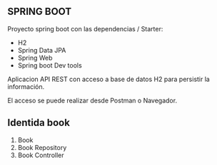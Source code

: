 ## SPRING BOOT

Proyecto spring boot con las dependencias / Starter: 

*  H2
*  Spring Data JPA
*  Spring Web
*  Spring boot Dev tools

Aplicacion API REST con acceso a base de datos H2 para persistir la información. 

El acceso se puede realizar desde Postman o Navegador. 

## Identida book

1. Book
2. Book Repository
3. Book Controller